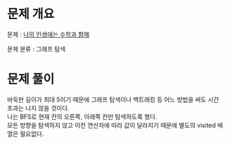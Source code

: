 # 문제 개요

문제 : [나의 인생에는 수학과 함께](https://www.acmicpc.net/problem/17265)

문제 분류 : 그래프 탐색

# 문제 풀이

바둑판 길이가 최대 5이기 때문에 그래프 탐색이나 백트래킹 등 어느 방법을 써도 시간 초과는 나지 않을 것이다.  
나는 BFS로 현재 칸의 오른쪽, 아래쪽 칸만 탐색하도록 했다.  
모든 방향을 탐색하지 않고 이전 연산자에 따라 값이 달라지기 때문에 별도의 visited 배열은 필요없다.  
